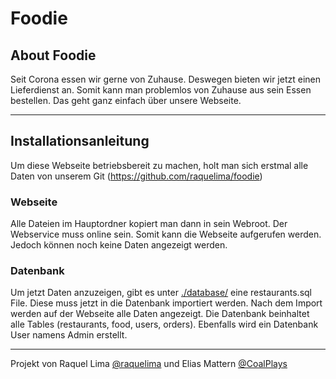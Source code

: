 # Foodie



## About Foodie

Seit Corona essen wir gerne von Zuhause. Deswegen bieten wir jetzt einen Lieferdienst an. Somit kann man problemlos von Zuhause aus sein Essen bestellen. Das geht ganz einfach über unsere Webseite.

<hr>

## Installationsanleitung

Um diese Webseite betriebsbereit zu machen, holt man sich erstmal alle Daten von unserem Git (https://github.com/raquelima/foodie)


### Webseite
Alle Dateien im Hauptordner kopiert man dann in sein Webroot. Der Webservice muss online sein. Somit kann die Webseite aufgerufen werden. Jedoch können noch keine Daten angezeigt werden.

### Datenbank
Um jetzt Daten anzuzeigen, gibt es unter [./database/](./database/) eine restaurants.sql File. Diese muss jetzt in die Datenbank importiert werden. Nach dem Import werden auf der Webseite alle Daten angezeigt. Die Datenbank beinhaltet alle Tables (restaurants, food, users, orders). Ebenfalls wird ein Datenbank User namens Admin erstellt.

<hr>

Projekt von Raquel Lima [@raquelima](https://github.com/raquelima) und Elias Mattern [@CoalPlays](https://github.com/CoalPlays)
